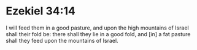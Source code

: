 # Ezekiel 34:14

I will feed them in a good pasture, and upon the high mountains of Israel shall their fold be: there shall they lie in a good fold, and [in] a fat pasture shall they feed upon the mountains of Israel.